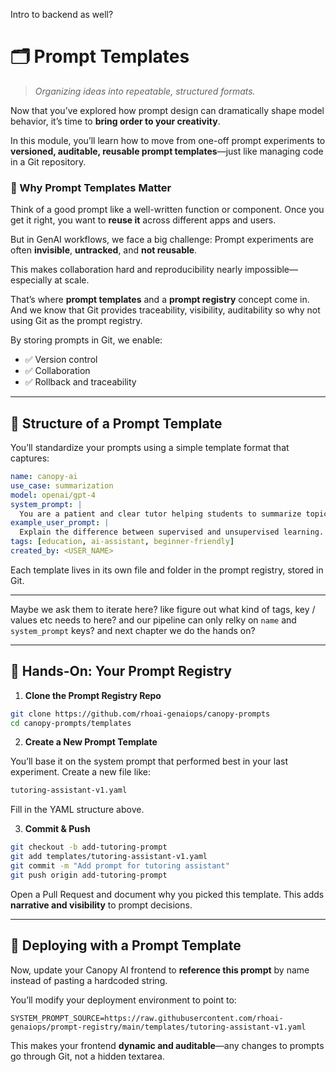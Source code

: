 Intro to backend as well?

# 🗂️ Prompt Templates

> *Organizing ideas into repeatable, structured formats.*

<div class="terminal-curl"></div>

Now that you’ve explored how prompt design can dramatically shape model behavior, it’s time to **bring order to your creativity**.

In this module, you’ll learn how to move from one-off prompt experiments to **versioned, auditable, reusable prompt templates**—just like managing code in a Git repository.

### 🎯 Why Prompt Templates Matter

Think of a good prompt like a well-written function or component. Once you get it right, you want to **reuse it** across different apps and users.

But in GenAI workflows, we face a big challenge: Prompt experiments are often **invisible**, **untracked**, and **not reusable**.

This makes collaboration hard and reproducibility nearly impossible—especially at scale.

That’s where **prompt templates** and a **prompt registry** concept come in. And we know that Git provides traceability, visibility, auditability so why not using Git as the prompt registry.

By storing prompts in Git, we enable:

* ✅ Version control
* ✅ Collaboration
* ✅ Rollback and traceability

---

## 🧱 Structure of a Prompt Template

You’ll standardize your prompts using a simple template format that captures:

```yaml
name: canopy-ai
use_case: summarization
model: openai/gpt-4
system_prompt: |
  You are a patient and clear tutor helping students to summarize topics.
example_user_prompt: |
  Explain the difference between supervised and unsupervised learning.
tags: [education, ai-assistant, beginner-friendly]
created_by: <USER_NAME>
```

Each template lives in its own file and folder in the prompt registry, stored in Git.

---

Maybe we ask them to iterate here? like figure out what kind of tags, key / values etc needs to here? and our pipeline can only relky on `name` and `system_prompt` keys? 
and next chapter we do the hands on?

---

## 🧪 Hands-On: Your Prompt Registry

1. **Clone the Prompt Registry Repo**

```bash
git clone https://github.com/rhoai-genaiops/canopy-prompts
cd canopy-prompts/templates
```

2. **Create a New Prompt Template**

You’ll base it on the system prompt that performed best in your last experiment. Create a new file like:

```bash
tutoring-assistant-v1.yaml
```

Fill in the YAML structure above.

3. **Commit & Push**

```bash
git checkout -b add-tutoring-prompt
git add templates/tutoring-assistant-v1.yaml
git commit -m "Add prompt for tutoring assistant"
git push origin add-tutoring-prompt
```

Open a Pull Request and document why you picked this template. This adds **narrative and visibility** to prompt decisions.

---

## 🌿 Deploying with a Prompt Template

Now, update your Canopy AI frontend to **reference this prompt** by name instead of pasting a hardcoded string.

You’ll modify your deployment environment to point to:

```env
SYSTEM_PROMPT_SOURCE=https://raw.githubusercontent.com/rhoai-genaiops/prompt-registry/main/templates/tutoring-assistant-v1.yaml
```

This makes your frontend **dynamic and auditable**—any changes to prompts go through Git, not a hidden textarea.

